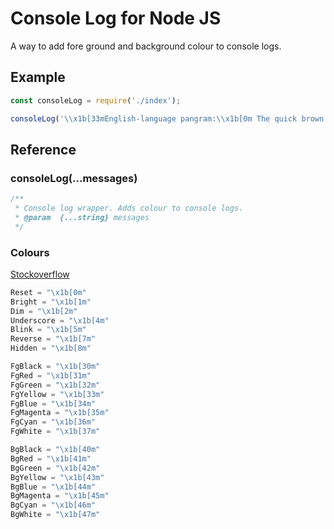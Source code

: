 # Console Log for Node JS

A way to add fore ground and background colour to console logs.

## Example

``` JavaScript
const consoleLog = require('./index');

consoleLog('\\x1b[33mEnglish-language pangram:\\x1b[0m The quick brown \\x1b[32mfox\\x1b[0m jumps over the lazy \\x1b[32mdog\\x1b[0m');
```

## Reference

### consoleLog(...messages)

``` JavaScript
/**
 * Console log wrapper. Adds colour to console logs.
 * @param  {...string} messages
 */
```

### Colours

[Stockoverflow](https://stackoverflow.com/questions/9781218/how-to-change-node-jss-console-font-color)

``` JavaScript
Reset = "\x1b[0m"
Bright = "\x1b[1m"
Dim = "\x1b[2m"
Underscore = "\x1b[4m"
Blink = "\x1b[5m"
Reverse = "\x1b[7m"
Hidden = "\x1b[8m"

FgBlack = "\x1b[30m"
FgRed = "\x1b[31m"
FgGreen = "\x1b[32m"
FgYellow = "\x1b[33m"
FgBlue = "\x1b[34m"
FgMagenta = "\x1b[35m"
FgCyan = "\x1b[36m"
FgWhite = "\x1b[37m"

BgBlack = "\x1b[40m"
BgRed = "\x1b[41m"
BgGreen = "\x1b[42m"
BgYellow = "\x1b[43m"
BgBlue = "\x1b[44m"
BgMagenta = "\x1b[45m"
BgCyan = "\x1b[46m"
BgWhite = "\x1b[47m"
```